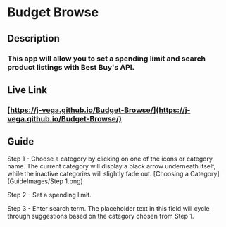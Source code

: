 # Budget Browse

## Description
### This app will allow you to set a spending limit and search product listings with Best Buy's API.

## Live Link
### [https://j-vega.github.io/Budget-Browse/](https://j-vega.github.io/Budget-Browse/)


## Guide

Step 1 - Choose a category by clicking on one of the icons or category name. The current category will display a black arrow underneath
  itself, while the inactive categories will slightly fade out.
  [Choosing a Category](GuideImages/Step 1.png)
  
Step 2 - Set a spending limit. 

Step 3 - Enter search term. The placeholder text in this field will cycle through suggestions based on the category chosen from Step 1.
